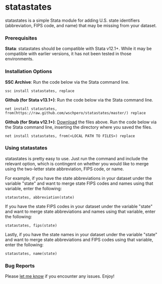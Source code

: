 # statastates

statastates is a simple Stata module for adding U.S. state identifiers (abbreviation, FIPS code, and name) that may be missing from your dataset.

### Prerequisites

**Stata**: statastates should be compatible with Stata v12.1+. While it may be compatible with earlier versions, it has not been tested in those environments.

### Installation Options

**SSC Archive**: Run the code below via the Stata command line.

	ssc install statastates, replace

**Github (for Stata v13.1+)**: Run the code below via the Stata command line.

	net install statastates, from(https://raw.github.com/wschpero/statastates/master/) replace

**Github (for Stata v12.1+)**: [Download](https://github.com/wschpero/statastates/archive/master.zip) the files above. Run the code below via the Stata command line, inserting the directory where you saved the files.

	net install statastates, from(<LOCAL PATH TO FILES>) replace

### Using statastates

statastates is pretty easy to use. Just run the command and include the relevant option, which is contingent on whether you would like to merge using the two-letter state abbreviation, FIPS code, or name.

For example, if you have the state abbreviations in your dataset under the variable "state" and want to merge state FIPS codes and names using that variable, enter the following:

	statastates, abbreviation(state)

If you have the state FIPS codes in your dataset under the variable "state" and want to merge state abbreviations and names using that variable, enter the following:

	statastates, fips(state)

Lastly, if you have the state names in your dataset under the variable "state" and want to merge state abbreviations and FIPS codes using that variable, enter the following:

	statastates, name(state)

### Bug Reports

Please [let me know](https://github.com/wschpero/statastates/issues) if you encounter any issues. Enjoy!
